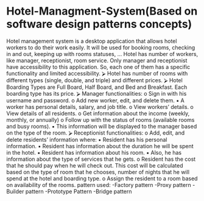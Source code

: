 # Hotel-Managment-System(Based on software design patterns concepts)
Hotel management system is a desktop application that allows hotel workers to do their work easily. It will be used for booking rooms, checking in and out, keeping up with rooms statuses, … 
Hotel has number of workers, like manager, receptionist, room service. Only manager and receptionist have accessibility to this application. So, each one of them has a specific functionality and limited accessibility. 
⮚ Hotel has number of rooms with different types (single, double, and triple) and different prices. 
⮚ Hotel Boarding Types are Full Board, Half Board, and Bed and Breakfast. Each boarding type has its price. 
⮚ Manager functionalities: 
o	Sign in with his username and password. 
o	Add new worker, edit, and delete them. 
▪ A worker has personal details, salary, and job title. 
o	View workers’ details. o View details of all residents. o Get information about the income (weekly, monthly, or annually) o Follow up with the status of rooms (available rooms and busy rooms). 
▪ This information will be displayed to the manager based on the type of the room. 
⮚ Receptionist functionalities: 
o	Add, edit, and delete residents’ information where: 
▪ Resident has his personal information. 
▪ Resident has information about the duration he will be spent in the hotel. 
▪ Resident has information about his room. 
▪ Also, he has information about the type of services that he gets. 
o	Resident has the cost that he should pay when he will check out. This cost will be calculated based on the type of room that he chooses, number of nights that he will spend at the hotel and boarding type. o Assign the resident to a room based on availability of the rooms. 
pattern used:
-Factory pattern
-Proxy pattern
-Builder pattern
-Prototype Pattern
-Bridge pattern
